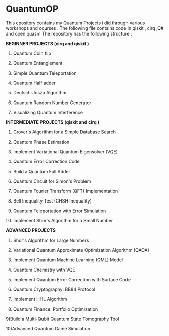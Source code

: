 # QuantumOP
This epository contains my Quantum Projects i did through various workshops and courses . The following file contains code in qiskit , cirq ,Q# and open quasm
The repository has the following structure :

**BEGINNER PROJECTS (cirq and qiskit )**

1) Quantum Coin flip


2) Quantum Entanglement 


3) Simple Quantum Teleportation


4) Quantum Half adder 


5) Deutsch-Josza Algorithm


6) Quantum Random Number Generator


7) Visualizing Quantum Interference



**INTERMEDIATE PROJECTS (qiskit and cirq )**

1) Grover's Algorithm for a Simple Database Search


2) Quantum Phase Estimation


3) Implement Variational Quantum Eigensolver (VQE)


4) Quantum Error Correction Code


5) Build a Quantum Full Adder


6) Quantum Circuit for Simon's Problem


7) Quantum Fourier Transform (QFT) Implementation


8) Bell Inequality Test (CHSH Inequality)


9) Quantum Teleportation with Error Simulation


10) Implement Shor's Algorithm for a Small Number

**ADVANCED PROJECTS**


1) Shor's Algorithm for Large Numbers


2) Variational Quantum Approximate Optimization Algorithm (QAOA)


3) Implement Quantum Machine Learning (QML) Model


4) Quantum Chemistry with VQE


5) Implement Quantum Error Correction with Surface Code


6) Quantum Cryptography: BB84 Protocol


7) Implement HHL Algorithm


8) Quantum Finance: Portfolio Optimization


9)Build a Multi-Qubit Quantum State Tomography Tool


10)Advanced Quantum Game Simulation
